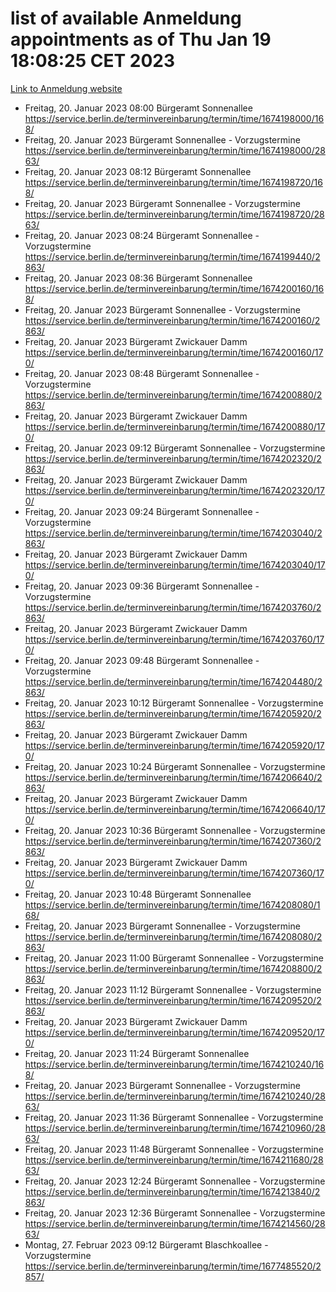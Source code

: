 # list of available Anmeldung appointments as of Thu Jan 19 18:08:25 CET 2023
[Link to Anmeldung website](https://service.berlin.de/terminvereinbarung/termin/tag.php?termin=0&anliegen[]=120686&dienstleisterlist=122210,122217,327316,122219,327312,122227,327314,122231,327346,122243,327348,122252,329742,122260,329745,122262,329748,122254,329751,122271,327278,122273,327274,122277,327276,330436,122280,327294,122282,327290,122284,327292,327539,122291,327270,122285,327266,122286,327264,122296,327268,150230,329760,122301,327282,122297,327286,122294,327284,122312,329763,122314,329775,122304,327330,122311,327334,122309,327332,122281,327352,122279,329772,122276,327324,122274,327326,122267,329766,122246,327318,122251,327320,122257,327322,122208,327298,122226,327300,121362,121364&herkunft=http%3A%2F%2Fservice.berlin.de%2Fdienstleistung%2F120686%2F)
- Freitag, 20. Januar 2023 08:00 Bürgeramt Sonnenallee https://service.berlin.de/terminvereinbarung/termin/time/1674198000/168/
- Freitag, 20. Januar 2023  Bürgeramt Sonnenallee - Vorzugstermine https://service.berlin.de/terminvereinbarung/termin/time/1674198000/2863/
- Freitag, 20. Januar 2023 08:12 Bürgeramt Sonnenallee https://service.berlin.de/terminvereinbarung/termin/time/1674198720/168/
- Freitag, 20. Januar 2023  Bürgeramt Sonnenallee - Vorzugstermine https://service.berlin.de/terminvereinbarung/termin/time/1674198720/2863/
- Freitag, 20. Januar 2023 08:24 Bürgeramt Sonnenallee - Vorzugstermine https://service.berlin.de/terminvereinbarung/termin/time/1674199440/2863/
- Freitag, 20. Januar 2023 08:36 Bürgeramt Sonnenallee https://service.berlin.de/terminvereinbarung/termin/time/1674200160/168/
- Freitag, 20. Januar 2023  Bürgeramt Sonnenallee - Vorzugstermine https://service.berlin.de/terminvereinbarung/termin/time/1674200160/2863/
- Freitag, 20. Januar 2023  Bürgeramt Zwickauer Damm https://service.berlin.de/terminvereinbarung/termin/time/1674200160/170/
- Freitag, 20. Januar 2023 08:48 Bürgeramt Sonnenallee - Vorzugstermine https://service.berlin.de/terminvereinbarung/termin/time/1674200880/2863/
- Freitag, 20. Januar 2023  Bürgeramt Zwickauer Damm https://service.berlin.de/terminvereinbarung/termin/time/1674200880/170/
- Freitag, 20. Januar 2023 09:12 Bürgeramt Sonnenallee - Vorzugstermine https://service.berlin.de/terminvereinbarung/termin/time/1674202320/2863/
- Freitag, 20. Januar 2023  Bürgeramt Zwickauer Damm https://service.berlin.de/terminvereinbarung/termin/time/1674202320/170/
- Freitag, 20. Januar 2023 09:24 Bürgeramt Sonnenallee - Vorzugstermine https://service.berlin.de/terminvereinbarung/termin/time/1674203040/2863/
- Freitag, 20. Januar 2023  Bürgeramt Zwickauer Damm https://service.berlin.de/terminvereinbarung/termin/time/1674203040/170/
- Freitag, 20. Januar 2023 09:36 Bürgeramt Sonnenallee - Vorzugstermine https://service.berlin.de/terminvereinbarung/termin/time/1674203760/2863/
- Freitag, 20. Januar 2023  Bürgeramt Zwickauer Damm https://service.berlin.de/terminvereinbarung/termin/time/1674203760/170/
- Freitag, 20. Januar 2023 09:48 Bürgeramt Sonnenallee - Vorzugstermine https://service.berlin.de/terminvereinbarung/termin/time/1674204480/2863/
- Freitag, 20. Januar 2023 10:12 Bürgeramt Sonnenallee - Vorzugstermine https://service.berlin.de/terminvereinbarung/termin/time/1674205920/2863/
- Freitag, 20. Januar 2023  Bürgeramt Zwickauer Damm https://service.berlin.de/terminvereinbarung/termin/time/1674205920/170/
- Freitag, 20. Januar 2023 10:24 Bürgeramt Sonnenallee - Vorzugstermine https://service.berlin.de/terminvereinbarung/termin/time/1674206640/2863/
- Freitag, 20. Januar 2023  Bürgeramt Zwickauer Damm https://service.berlin.de/terminvereinbarung/termin/time/1674206640/170/
- Freitag, 20. Januar 2023 10:36 Bürgeramt Sonnenallee - Vorzugstermine https://service.berlin.de/terminvereinbarung/termin/time/1674207360/2863/
- Freitag, 20. Januar 2023  Bürgeramt Zwickauer Damm https://service.berlin.de/terminvereinbarung/termin/time/1674207360/170/
- Freitag, 20. Januar 2023 10:48 Bürgeramt Sonnenallee https://service.berlin.de/terminvereinbarung/termin/time/1674208080/168/
- Freitag, 20. Januar 2023  Bürgeramt Sonnenallee - Vorzugstermine https://service.berlin.de/terminvereinbarung/termin/time/1674208080/2863/
- Freitag, 20. Januar 2023 11:00 Bürgeramt Sonnenallee - Vorzugstermine https://service.berlin.de/terminvereinbarung/termin/time/1674208800/2863/
- Freitag, 20. Januar 2023 11:12 Bürgeramt Sonnenallee - Vorzugstermine https://service.berlin.de/terminvereinbarung/termin/time/1674209520/2863/
- Freitag, 20. Januar 2023  Bürgeramt Zwickauer Damm https://service.berlin.de/terminvereinbarung/termin/time/1674209520/170/
- Freitag, 20. Januar 2023 11:24 Bürgeramt Sonnenallee https://service.berlin.de/terminvereinbarung/termin/time/1674210240/168/
- Freitag, 20. Januar 2023  Bürgeramt Sonnenallee - Vorzugstermine https://service.berlin.de/terminvereinbarung/termin/time/1674210240/2863/
- Freitag, 20. Januar 2023 11:36 Bürgeramt Sonnenallee - Vorzugstermine https://service.berlin.de/terminvereinbarung/termin/time/1674210960/2863/
- Freitag, 20. Januar 2023 11:48 Bürgeramt Sonnenallee - Vorzugstermine https://service.berlin.de/terminvereinbarung/termin/time/1674211680/2863/
- Freitag, 20. Januar 2023 12:24 Bürgeramt Sonnenallee - Vorzugstermine https://service.berlin.de/terminvereinbarung/termin/time/1674213840/2863/
- Freitag, 20. Januar 2023 12:36 Bürgeramt Sonnenallee - Vorzugstermine https://service.berlin.de/terminvereinbarung/termin/time/1674214560/2863/
- Montag, 27. Februar 2023 09:12 Bürgeramt Blaschkoallee - Vorzugstermine https://service.berlin.de/terminvereinbarung/termin/time/1677485520/2857/
